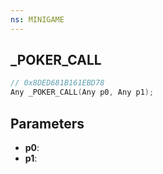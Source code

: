 ```yaml
---
ns: MINIGAME
---
```

## _POKER_CALL

```c
// 0x8DED681B161EBD78
Any _POKER_CALL(Any p0, Any p1);
```

## Parameters
* **p0**:
* **p1**:
